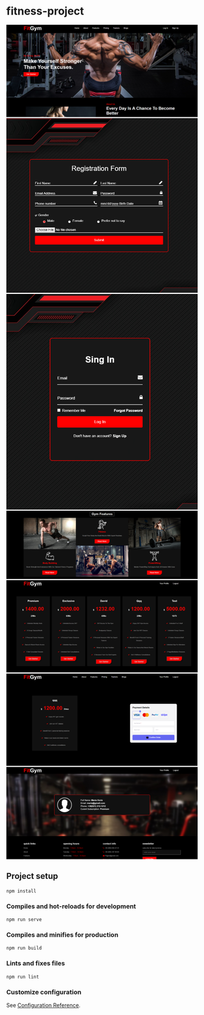 # fitness-project

![image alt](https://github.com/Maphin/web-app/blob/main/fitness-project/images/main.png?raw=true)
![image alt](https://github.com/Maphin/web-app/blob/main/fitness-project/images/registration.png?raw=true)
![image alt](https://github.com/Maphin/web-app/blob/main/fitness-project/images/login.png?raw=true)
![image alt](https://github.com/Maphin/web-app/blob/main/fitness-project/images/features.png?raw=true)
![image alt](https://raw.githubusercontent.com/Maphin/web-app/refs/heads/main/fitness-project/images/memberships.jfif)
![image alt](https://github.com/Maphin/web-app/blob/main/fitness-project/images/checkout.png?raw=true)
![image alt](https://github.com/Maphin/web-app/blob/main/fitness-project/images/profile.png?raw=true)


## Project setup
```
npm install
```

### Compiles and hot-reloads for development
```
npm run serve
```

### Compiles and minifies for production
```
npm run build
```

### Lints and fixes files
```
npm run lint
```

### Customize configuration
See [Configuration Reference](https://cli.vuejs.org/config/).
